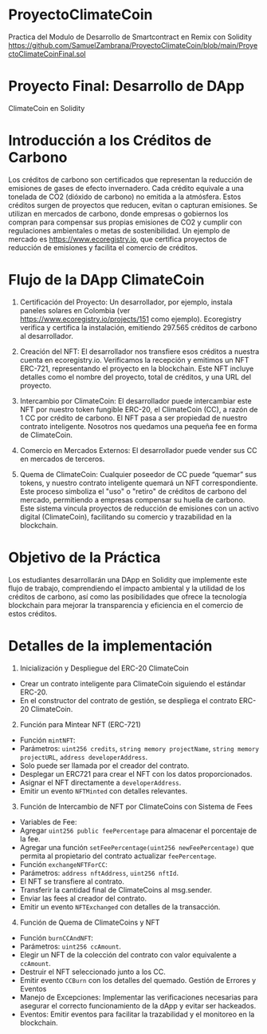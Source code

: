 # ProyectoClimateCoin
Practica del Modulo de Desarrollo de Smartcontract en Remix con Solidity
https://github.com/SamuelZambrana/ProyectoClimateCoin/blob/main/ProyectoClimateCoinFinal.sol

# Proyecto Final: Desarrollo de DApp
ClimateCoin en Solidity

# Introducción a los Créditos de Carbono
Los créditos de carbono son certificados que representan la reducción de emisiones de
gases de efecto invernadero. Cada crédito equivale a una tonelada de CO2 (dióxido de
carbono) no emitida a la atmósfera. Estos créditos surgen de proyectos que reducen, evitan
o capturan emisiones. Se utilizan en mercados de carbono, donde empresas o gobiernos los
compran para compensar sus propias emisiones de CO2 y cumplir con regulaciones
ambientales o metas de sostenibilidad.
Un ejemplo de mercado es https://www.ecoregistry.io, que certifica proyectos de reducción
de emisiones y facilita el comercio de créditos.

# Flujo de la DApp ClimateCoin

1. Certificación del Proyecto: Un desarrollador, por ejemplo, instala paneles solares en
Colombia (ver https://www.ecoregistry.io/projects/151 como ejemplo). Ecoregistry verifica y
certifica la instalación, emitiendo 297.565 créditos de carbono al desarrollador.

3. Creación del NFT: El desarrollador nos transfiere esos créditos a nuestra cuenta en
ecoregistry.io. Verificamos la recepción y emitimos un NFT ERC-721, representando el
proyecto en la blockchain. Este NFT incluye detalles como el nombre del proyecto, total de
créditos, y una URL del proyecto.

4. Intercambio por ClimateCoin: El desarrollador puede intercambiar este NFT por nuestro
token fungible ERC-20, el ClimateCoin (CC), a razón de 1 CC por crédito de carbono. El NFT
pasa a ser propiedad de nuestro contrato inteligente. Nosotros nos quedamos una pequeña
fee en forma de ClimateCoin.

5. Comercio en Mercados Externos: El desarrollador puede vender sus CC en mercados de
terceros.

6. Quema de ClimateCoin: Cualquier poseedor de CC puede “quemar” sus tokens, y nuestro
contrato inteligente quemará un NFT correspondiente. Este proceso simboliza el "uso" o
"retiro" de créditos de carbono del mercado, permitiendo a empresas compensar su huella de
carbono.
Este sistema vincula proyectos de reducción de emisiones con un activo digital
(ClimateCoin), facilitando su comercio y trazabilidad en la blockchain.


# Objetivo de la Práctica

Los estudiantes desarrollarán una DApp en Solidity que implemente este flujo de trabajo,
comprendiendo el impacto ambiental y la utilidad de los créditos de carbono, así como las
posibilidades que ofrece la tecnología blockchain para mejorar la transparencia y eficiencia
en el comercio de estos créditos.

# Detalles de la implementación

1. Inicialización y Despliegue del ERC-20 ClimateCoin
- Crear un contrato inteligente para ClimateCoin siguiendo el estándar ERC-20.
- En el constructor del contrato de gestión, se despliega el contrato ERC-20 ClimateCoin.

2. Función para Mintear NFT (ERC-721)
- Función `mintNFT`:
- Parámetros: `uint256 credits`, `string memory projectName`, `string memory projectURL`,
`address developerAddress`.
- Solo puede ser llamada por el creador del contrato.
- Desplegar un ERC721 para crear el NFT con los datos proporcionados.
- Asignar el NFT directamente a `developerAddress`.
- Emitir un evento `NFTMinted` con detalles relevantes.
  
3. Función de Intercambio de NFT por ClimateCoins con Sistema de
Fees
- Variables de Fee:
- Agregar `uint256 public feePercentage` para almacenar el porcentaje de la fee.
- Agregar una función `setFeePercentage(uint256 newFeePercentage)` que permita al
propietario del contrato actualizar `feePercentage`.
- Función `exchangeNFTForCC`:
- Parámetros: `address nftAddress`, `uint256 nftId`.
- El NFT se transfiere al contrato.
- Transferir la cantidad final de ClimateCoins al msg.sender.
- Enviar las fees al creador del contrato.
- Emitir un evento `NFTExchanged` con detalles de la transacción.
  
4. Función de Quema de ClimateCoins y NFT
- Función `burnCCAndNFT`:
- Parámetros: `uint256 ccAmount`.
- Elegir un NFT de la colección del contrato con valor equivalente a `ccAmount`.
- Destruir el NFT seleccionado junto a los CC.
- Emitir evento `CCBurn` con los detalles del quemado.
Gestión de Errores y Eventos
- Manejo de Excepciones: Implementar las verificaciones necesarias para asegurar el
correcto funcionamiento de la dApp y evitar ser hackeados.
- Eventos: Emitir eventos para facilitar la trazabilidad y el monitoreo en la blockchain.
